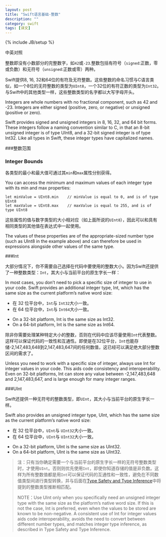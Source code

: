 ```yaml
---
layout: post
title: "Swift语言基础-整数"
description: ""
category: swift
tags: [译文]
---
```

{% include JB/setup %}

<div class="show-en">中英对照</div>

整数即没有小数部分的完整数字，如`42`或`-23`.整数包括有符号（`signed`:正数，零或负数）和无符号（`unsigned`:正数或零）两种。

Swift提供8, 16, 32和64位的有符及无符整数。这些整数的命名习惯与C语言类似，如一个8位的无符整数的类型为`UInt8`，一个32位的有符正数的类型为`Int32`。与Swift中的其他类型一样，这些整数类型的名字都以大写字母开头。

<p class="en">	
Integers are whole numbers with no fractional component, such as 42 and -23. Integers are either signed (positive,
zero, or negative) or unsigned (positive or zero).

Swift provides signed and unsigned integers in 8, 16, 32, and 64 bit forms. These integers follow a naming
convention similar to C, in that an 8-bit unsigned integer is of type UInt8, and a 32-bit signed integer is of type
Int32. Like all types in Swift, these integer types have capitalized names.
</p>


###整数范围
<h3 class="en">Integer Bounds</h3>

各类型的最小和最大值可通过其`min`和`max`属性分别获得。 

<p class="en">
You can access the minimum and maximum values of each integer type with its min and max properties:
</p>

	let minValue = UInt8.min	// minValue is equal to 0, and is of type UInt8
	let maxValue = UInt8.max	// maxValue is equal to 255, and is of type UInt8

这些属性的值与数字类型的大小相对应（如上面所说的`UInt8`），因此可以和具有相同类型的其他值在表达式中一起使用。
	 
<p class="en">
The values of these properties are of the appropriate-sized number type (such as UInt8 in the example above) and
can therefore be used in expressions alongside other values of the same type.
</p>
 
###Int

大部分情况下，你不需要自己选择在代码中要使用的整数大小。因为Swift还提供了一种整数类型：`Int`，其大小与当前平台的原生字长一样：

<p class="en">
In most cases, you don’t need to pick a specific size of integer to use in your code. Swift provides an additional
integer type, Int, which has the same size as the current platform’s native word size:
</p>

* 在 32 位平台中，`Int`与 `Int32`大小一致。
* 在 64 位平台中，`Int`与 `Int64`大小一致。
 
<ul class="en">
	<li>On a 32-bit platform, Int is the same size as Int32.</li>
	<li>On a 64-bit platform, Int is the same size as Int64.</li>
</ul>


除非你需要处理某种特定大小的整数，否则在代码中应该尽量使用`Int`代表整数。这样可以保证代码的一致性和互通性。即使是在32位平台，`Int`也能存储-2,147,483,648到2,147,483,647间的任何数值，这已经可以满足绝大部分整数区间的需求了。

<p class="en">
Unless you need to work with a specific size of integer, always use Int for integer values in your code. This aids
code consistency and interoperability. Even on 32-bit platforms, Int can store any value between -2,147,483,648
and 2,147,483,647, and is large enough for many integer ranges.
</p>
 
###UInt

Swift还提供一种无符号的整数类型，即`UInt`，其大小与当前平台的原生字长一样。

<p class="en">
Swift also provides an unsigned integer type, UInt, which has the same size as the current platform’s native word
size:
</p>

* 在 32 位平台中，`UInt`与 `UInt32`大小一致。
* 在 64 位平台中，`UInt`与 `UInt32`大小一致。

<ul class="en">
	<li>On a 32-bit platform, UInt is the same size as UInt32.</li>
	<li>On a 64-bit platform, UInt is the same size as UInt32.</li>
</ul>

>注：只有当你确定需要一个与当前平台的原生字长一样的无符号整数类型时，才使用`UInt`。否则则优先使用`Int`，即使你知道存储的值是非负数。这样为所有整数值都是用`Int`可以保证代码的互通性和一致性，避免在不同数值类型间进行类型转换，并与后面在[Type Safety and Type Inference]()中将提到的整数类型推断相匹配。<p class="en">NOTE：Use UInt only when you specifically need an unsigned integer type with the same size as the platform’s native word size. If this is not the case, Int is preferred, even when the values to be stored are known to be non-negative. A consistent use of Int for integer values aids code interoperability, avoids the need to convert between different number types, and matches integer type inference, as described in Type Safety and Type Inference.</p>








